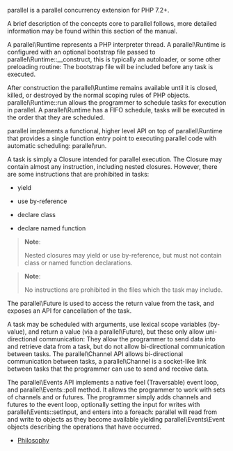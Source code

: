 parallel is a parallel concurrency extension for PHP 7.2+.

A brief description of the concepts core to parallel follows, more
detailed information may be found within this section of the manual.

A <span class="classname">parallel\\Runtime</span> represents a PHP
interpreter thread. A <span class="classname">parallel\\Runtime</span>
is configured with an optional bootstrap file passed to <span
class="methodname">parallel\\Runtime::\_\_construct</span>, this is
typically an autoloader, or some other preloading routine: The bootstrap
file will be included before any task is executed.

After construction the <span class="classname">parallel\\Runtime</span>
remains available until it is closed, killed, or destroyed by the normal
scoping rules of PHP objects. <span
class="methodname">parallel\\Runtime::run</span> allows the programmer
to schedule tasks for execution in parallel. A <span
class="classname">parallel\\Runtime</span> has a FIFO schedule, tasks
will be executed in the order that they are scheduled.

parallel implements a functional, higher level API on top of <span
class="classname">parallel\\Runtime</span> that provides a single
function entry point to executing parallel code with automatic
scheduling: <span class="function">parallel\\run</span>.

A task is simply a <span class="classname">Closure</span> intended for
parallel execution. The <span class="classname">Closure</span> may
contain almost any instruction, including nested closures. However,
there are some instructions that are prohibited in tasks:

-   yield

-   use by-reference

-   declare class

-   declare named function

> **Note**:
>
> Nested closures may yield or use by-reference, but must not contain
> class or named function declarations.

> **Note**:
>
> No instructions are prohibited in the files which the task may
> include.

The <span class="classname">parallel\\Future</span> is used to access
the return value from the task, and exposes an API for cancellation of
the task.

A task may be scheduled with arguments, use lexical scope variables
(by-value), and return a value (via a <span
class="classname">parallel\\Future</span>), but these only allow
uni-directional communication: They allow the programmer to send data
into and retrieve data from a task, but do not allow bi-directional
communication between tasks. The <span
class="classname">parallel\\Channel</span> API allows bi-directional
communication between tasks, a <span
class="classname">parallel\\Channel</span> is a socket-like link between
tasks that the programmer can use to send and receive data.

The <span class="classname">parallel\\Events</span> API implements a
native feel (<span class="classname">Traversable</span>) event loop, and
<span class="methodname">parallel\\Events::poll</span> method. It allows
the programmer to work with sets of channels and or futures. The
programmer simply adds channels and futures to the event loop,
optionally setting the input for writes with <span
class="methodname">parallel\\Events::setInput</span>, and enters into a
foreach: parallel will read from and write to objects as they become
available yielding <span
class="classname">parallel\\Events\\Event</span> objects describing the
operations that have occurred.

-   <a href="/philosophy/parallel.html" class="xref">Philosophy</a>
